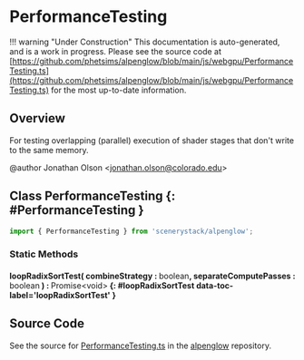 # PerformanceTesting

!!! warning "Under Construction"
    This documentation is auto-generated, and is a work in progress. Please see the source code at
    [https://github.com/phetsims/alpenglow/blob/main/js/webgpu/PerformanceTesting.ts](https://github.com/phetsims/alpenglow/blob/main/js/webgpu/PerformanceTesting.ts) for the most up-to-date information.

## Overview

For testing overlapping (parallel) execution of shader stages that don't write to the same memory.

@author Jonathan Olson &lt;jonathan.olson@colorado.edu&gt;

## Class PerformanceTesting {: #PerformanceTesting }


```js
import { PerformanceTesting } from 'scenerystack/alpenglow';
```
### Static Methods

#### loopRadixSortTest( combineStrategy : <span style="font-weight: 400;"><span style="color: hsla(calc(var(--md-hue) + 180deg),80%,40%,1);">boolean</span></span>, separateComputePasses : <span style="font-weight: 400;"><span style="color: hsla(calc(var(--md-hue) + 180deg),80%,40%,1);">boolean</span></span> ) : <span style="font-weight: 400;">Promise&lt;<span style="color: hsla(calc(var(--md-hue) + 180deg),80%,40%,1);">void</span>&gt;</span> {: #loopRadixSortTest data-toc-label='loopRadixSortTest' }



## Source Code

See the source for [PerformanceTesting.ts](https://github.com/phetsims/alpenglow/blob/main/js/webgpu/PerformanceTesting.ts) in the [alpenglow](https://github.com/phetsims/alpenglow) repository.
